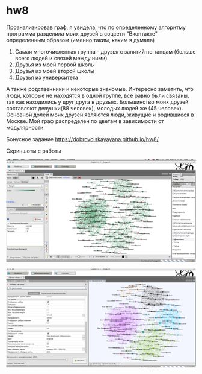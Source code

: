 # hw8
Проанализировав граф, я увидела, что по определенному алгоритму программа разделила моих друзей в соцсети "Вконтакте" определенным образом (именно таким, каким я думала)
 1. Самая многочисленная группа - друзья с занятий по танцам (больше всего людей и связей между ними)
 2. Друзья из моей первой школы
 3. Друзья из моей второй школы
 4. Друзья из университета
 
 А также родственники и некоторые знакомые.
 Интересно заметить, что люди, которые не находятся в одной группе, все равно были связаны, так как находились у друг друга в друзьях.
 Большинство моих друзей составляют девушки(88 человек), молодых людей же (45 человек). Основной долей моих друзей являются люди, живущие и родившиеся в Москве.
 Мой граф распределен по цветам в зависимости от модулярности.
 
 Бонусное задание
 https://dobrovolskayayana.github.io/hw8/
 
 Скриншоты с работы
 
 ![](https://github.com/dobrovolskayayana/hw8/blob/master/%D0%A1%D0%BD%D0%B8%D0%BC%D0%BE%D0%BA%20%D1%8D%D0%BA%D1%80%D0%B0%D0%BD%D0%B0%202018-04-29%20%D0%B2%2012.36.25%20PM.png?raw=true)
 
 ![](https://github.com/dobrovolskayayana/hw8/blob/master/%D0%A1%D0%BD%D0%B8%D0%BC%D0%BE%D0%BA%20%D1%8D%D0%BA%D1%80%D0%B0%D0%BD%D0%B0%202018-04-29%20%D0%B2%2012.47.59%20PM.png?raw=true)
